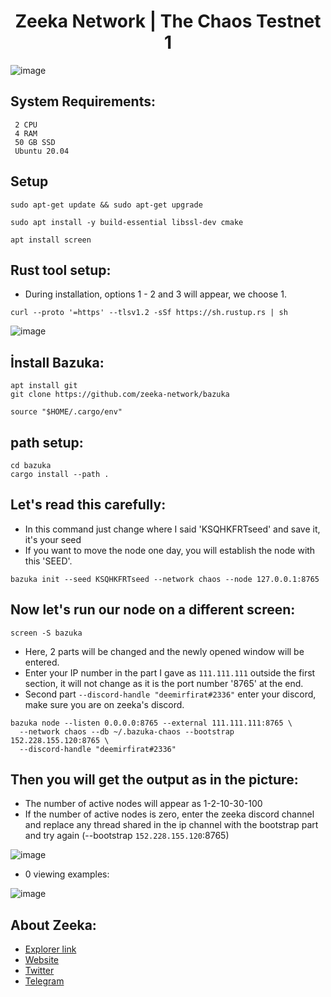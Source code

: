 <h1 align="center"> Zeeka Network | The Chaos Testnet 1 </h1>

![image](https://user-images.githubusercontent.com/101149671/196880084-be318e37-979b-4c9e-bb14-5765ddcfc901.png)

## System Requirements:

```
 2 CPU
 4 RAM
 50 GB SSD
 Ubuntu 20.04
```

## Setup
```
sudo apt-get update && sudo apt-get upgrade
```
```
sudo apt install -y build-essential libssl-dev cmake
```
```
apt install screen
```
## Rust tool setup:

 * During installation, options 1 - 2 and 3 will appear, we choose 1.

```
curl --proto '=https' --tlsv1.2 -sSf https://sh.rustup.rs | sh
```
![image](https://user-images.githubusercontent.com/101149671/196891892-ef3bb9b4-12f8-44fc-a062-7e008fa6c77a.png)

## İnstall Bazuka:
```
apt install git
git clone https://github.com/zeeka-network/bazuka
```
```
source "$HOME/.cargo/env"
```
## path setup:
```
cd bazuka
cargo install --path .
```
## Let's read this carefully:

 * In this command just change where I said 'KSQHKFRTseed' and save it, it's your seed
 * If you want to move the node one day, you will establish the node with this 'SEED'.

```
bazuka init --seed KSQHKFRTseed --network chaos --node 127.0.0.1:8765
```
## Now let's run our node on a different screen:

```
screen -S bazuka
```

* Here, 2 parts will be changed and the newly opened window will be entered.
 * Enter your IP number in the part I gave as `111.111.111` outside the first section, it will not change as it is the port number '8765' at the end.
 * Second part `--discord-handle "deemirfirat#2336"` enter your discord, make sure you are on zeeka's discord.
 

```
bazuka node --listen 0.0.0.0:8765 --external 111.111.111:8765 \
  --network chaos --db ~/.bazuka-chaos --bootstrap 152.228.155.120:8765 \
  --discord-handle "deemirfirat#2336"
```
## Then you will get the output as in the picture:

 * The number of active nodes will appear as 1-2-10-30-100
 * If the number of active nodes is zero, enter the zeeka discord channel and replace any thread shared in the ip channel with the bootstrap part and try again (--bootstrap `152.228.155.120`:8765)
 
 ![image](https://user-images.githubusercontent.com/101149671/196894807-5a3b4890-b45c-46eb-9f5b-9c75be02c278.png)
 
 * 0 viewing examples:

![image](https://user-images.githubusercontent.com/101149671/196895349-4abe0823-8449-41a1-bd9f-147e90c7fa2f.png)
 
 
 ## About Zeeka:

  * [Explorer link](http://152.228.155.120:8000/)
  * [Website](https://zeeka.network/)
  * [Twitter](https://twitter.com/ZeekaNetwork)
  * [Telegram](https://t.me/ZeekaNetworkTurkish)




